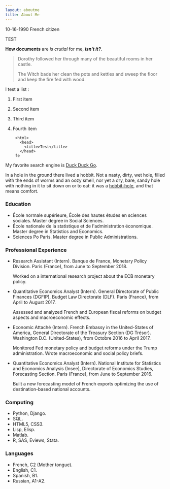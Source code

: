 ```yaml
---
layout: aboutme
title: About Me
---
```


10-16-1990
French citizen

TEST

**How documents** are *is crutial* for me, ***isn't it?***.

> Dorothy followed her through many of the beautiful rooms in her castle.
>
> The Witch bade her clean the pots and kettles and sweep the floor and keep the fire fed with wood.

I test a list :

1. First item
1. Second item
1. Third item
1. Fourth item

        <html>
          <head>
            <title>Test</title>
          </head>
        fe

My favorite search engine is [Duck Duck Go](https://duckduckgo.com "The best search engine for privacy").

In a hole in the ground there lived a hobbit. Not a nasty, dirty, wet hole, filled with the ends
of worms and an oozy smell, nor yet a dry, bare, sandy hole with nothing in it to sit down on or to
eat: it was a [hobbit-hole][1], and that means comfort.

[1]: <https://en.wikipedia.org/wiki/Hobbit#Lifestyle> "Hobbit lifestyles"



### Education

* École normale supérieure, École des hautes études en sciences sociales. Master degree in Social Sciences.
* École nationale de la statistique et de l'administration économique. Master degree in Statistics and Economics.
* Sciences Po Paris. Master degree in Public Administrations.

### Professional Experience

* Research Assistant (Intern). Banque de France, Monetary Policy Division. Paris (France), from June to September 2018.

    Worked on a international research project about the ECB monetary policy.

* Quantitative Economics Analyst (Intern). General Directorate of Public Finances (DGFIP), Budget Law Directorate (DLF). Paris (France), from April to August 2017.

    Assessed and analyzed French and European fiscal reforms on budget aspects and macroeconomic effects.

* Economic Attaché (Intern). French Embassy in the United-States of America, General Directorate of the Treasury Section (DG Trésor). Washington D.C. (United-States), from Octobre 2016 to April 2017.

    Monitored Fed monetary policy and budget reforms under the Trump administration. Wrote macroeconomic and social policy briefs.

* Quantitative Economics Analyst (Intern). National Institute for Statistics and Economics Analysis (Insee), Directorate of Economics Studies, Forecasting Section. Paris (France), from June to September 2016.

    Built a new forecasting model of French exports optimizing the use of destination-based national accounts.

### Computing

* Python, Django.
* SQL.
* HTML5, CSS3.
* Lisp, Elisp.
* Matlab.
* R, SAS, Eviews, Stata.

### Languages

* French, C2 (Mother tongue).
* English, C1.
* Spanish, B1.
* Russian, A1-A2.
